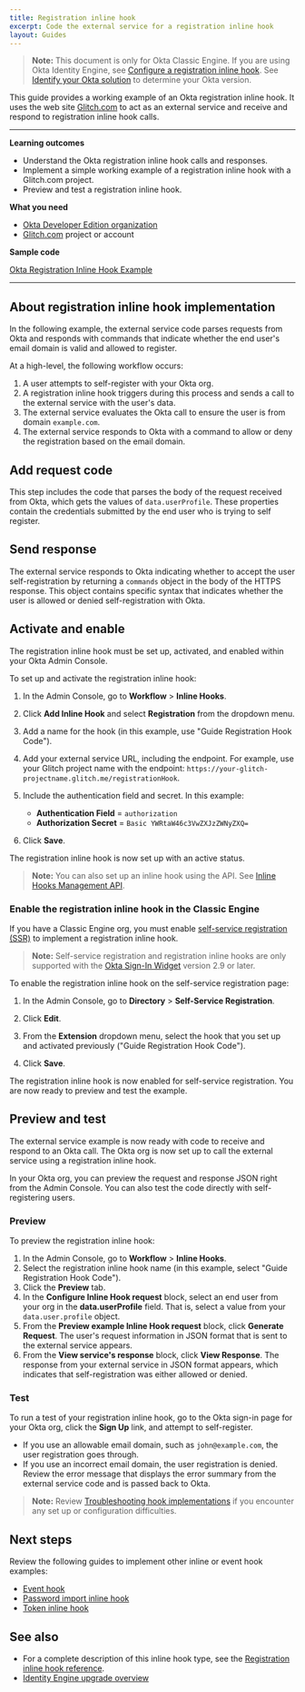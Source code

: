 ```yaml
---
title: Registration inline hook
excerpt: Code the external service for a registration inline hook
layout: Guides
---
```


> **Note:** This document is only for Okta Classic Engine. If you are using Okta Identity Engine, see [Configure a registration inline hook](/docs/guides/registration-inline-hook/nodejs/main/). See [Identify your Okta solution](https://help.okta.com/okta_help.htm?type=oie&id=ext-oie-version) to determine your Okta version.

This guide provides a working example of an Okta registration inline hook. It uses the web site [Glitch.com](https://glitch.com) to act as an external service and receive and respond to registration inline hook calls.

---

**Learning outcomes**

* Understand the Okta registration inline hook calls and responses.
* Implement a simple working example of a registration inline hook with a Glitch.com project.
* Preview and test a registration inline hook.

**What you need**

* [Okta Developer Edition organization](https://developer.okta.com/signup/)
* [Glitch.com](https://glitch.com) project or account

**Sample code**

[Okta Registration Inline Hook Example](https://glitch.com/~okta-inlinehook-registrationhook)

---

## About registration inline hook implementation

In the following example, the external service code parses requests from Okta and responds with commands that indicate whether the end user's email domain is valid and allowed to register.

At a high-level, the following workflow occurs:

1. A user attempts to self-register with your Okta org.
1. A registration inline hook triggers during this process and sends a call to the external service with the user's data.
1. The external service evaluates the Okta call to ensure the user is from domain `example.com`.
1. The external service responds to Okta with a command to allow or deny the registration based on the email domain.

## Add request code

This step includes the code that parses the body of the request received from Okta, which gets the values of `data.userProfile`. These properties contain the credentials submitted by the end user who is trying to self register.

<StackSnippet snippet="get-submitted-credentials"/>

## Send response

The external service responds to Okta indicating whether to accept the user self-registration by returning a `commands` object in the body of the HTTPS response. This object contains specific syntax that indicates whether the user is allowed or denied self-registration with Okta.

<StackSnippet snippet="send-response" noSelector/>

## Activate and enable

The registration inline hook must be set up, activated, and enabled within your Okta Admin Console.

To set up and activate the registration inline hook:

1. In the Admin Console, go to **Workflow** > **Inline Hooks**.
2. Click **Add Inline Hook** and select **Registration** from the dropdown menu.
3. Add a name for the hook (in this example, use "Guide Registration Hook Code").
4. Add your external service URL, including the endpoint. For example, use your Glitch project name with the endpoint:  `https://your-glitch-projectname.glitch.me/registrationHook`.
5. Include the authentication field and secret. In this example:

    * **Authentication Field** = `authorization`
    * **Authorization Secret** = `Basic YWRtaW46c3VwZXJzZWNyZXQ=`
6. Click **Save**.

The registration inline hook is now set up with an active status.

> **Note:** You can also set up an inline hook using the API. See [Inline Hooks Management API](/docs/reference/api/inline-hooks/#create-inline-hook).

### Enable the registration inline hook in the Classic Engine

If you have a Classic Engine org, you must enable [self-service registration (SSR)](/docs/guides/archive-set-up-self-service-registration/) to implement a registration inline hook.

> **Note:** Self-service registration and registration inline hooks are only supported with the [Okta Sign-In Widget](/docs/guides/archive-embedded-siw/) version 2.9 or later.

To enable the registration inline hook on the self-service registration page:

1. In the Admin Console, go to **Directory** > **Self-Service Registration**.

1. Click **Edit**.

1. From the **Extension** dropdown menu, select the hook that you set up and activated previously ("Guide Registration Hook Code").

1. Click **Save**.

The registration inline hook is now enabled for self-service registration. You are now ready to preview and test the example.

## Preview and test

The external service example is now ready with code to receive and respond to an Okta call. The Okta org is now set up to call the external service using a registration inline hook.

In your Okta org, you can preview the request and response JSON right from the Admin Console. You can also test the code directly with self-registering users.

### Preview

To preview the registration inline hook:

1. In the Admin Console, go to **Workflow** > **Inline Hooks**.
2. Select the registration inline hook name (in this example, select "Guide Registration Hook Code").
3. Click the **Preview** tab.
4. In the **Configure Inline Hook request** block, select an end user from your org in the **data.userProfile** field. That is, select a value from your `data.user.profile` object.
5. From the **Preview example Inline Hook request** block, click **Generate Request**.
    The user's request information in JSON format that is sent to the external service appears.
6. From the **View service's response** block, click **View Response**.
    The response from your external service in JSON format appears, which indicates that self-registration was either allowed or denied.

### Test

To run a test of your registration inline hook, go to the Okta sign-in page for your Okta org, click the **Sign Up** link, and attempt to self-register.

* If you use an allowable email domain, such as `john@example.com`, the user registration goes through.
* If you use an incorrect email domain, the user registration is denied. Review the error message that displays the error summary from the external service code and is passed back to Okta.

> **Note:** Review [Troubleshooting hook implementations](/docs/guides/common-hook-set-up-steps/nodejs/main/#troubleshoot-hook-implementations) if you encounter any set up or configuration difficulties.

## Next steps

Review the following guides to implement other inline or event hook examples:

* [Event hook](/docs/guides/event-hook-implementation/)
* [Password import inline hook](/docs/guides/password-import-inline-hook/)
* [Token inline hook](/docs/guides/token-inline-hook/)

## See also

* For a complete description of this inline hook type, see the [Registration inline hook reference](/docs/reference/registration-hook/).
* [Identity Engine upgrade overview](/docs/guides/oie-upgrade-overview/)